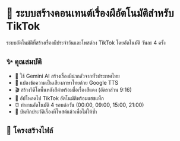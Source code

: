 # 🎃 ระบบสร้างคอนเทนต์เรื่องผีอัตโนมัติสำหรับ TikTok

ระบบอัตโนมัติที่สร้างเรื่องผีประจำวันและโพสต์ลง TikTok โดยอัตโนมัติ วันละ 4 ครั้ง

## ✨ คุณสมบัติ

- 🤖 ใช้ Gemini AI สร้างเรื่องผีน่ากลัวจากทั่วประเทศไทย
- 🎵 แปลงข้อความเป็นเสียงภาษาไทยด้วย Google TTS
- 🎬 สร้างวิดีโอพื้นหลังสีดำพร้อมชื่อเรื่องสีแดง (อัตราส่วน 9:16)
- 📱 อัปโหลดไป TikTok อัตโนมัติพร้อมแฮชแท็ก
- ⏰ ทำงานอัตโนมัติ 4 รอบต่อวัน (00:00, 09:00, 15:00, 21:00)
- 📝 บันทึกประวัติเรื่องที่โพสต์แล้วเพื่อไม่ให้ซ้ำ

## 📁 โครงสร้างไฟล์